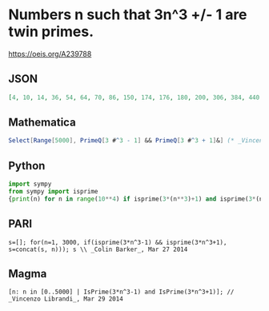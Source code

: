 # Numbers n such that 3n^3 \+/\- 1 are twin primes\.
https://oeis.org/A239788
## JSON
```JSON
[4, 10, 14, 36, 54, 64, 70, 86, 150, 174, 176, 180, 200, 306, 384, 440, 494, 650, 706, 800, 824, 924, 976, 980, 986, 1020, 1026, 1054, 1360, 1464, 1504, 1506, 1536, 1564, 1604, 1680, 1724, 1736, 2066, 2076, 2116, 2134, 2136, 2166, 2200, 2220, 2314, 2380, 2456]
```
## Mathematica
```Mathematica
Select[Range[5000], PrimeQ[3 #^3 - 1] && PrimeQ[3 #^3 + 1]&] (* _Vincenzo Librandi_, Mar 29 2014 *)
```
## Python
```Python
import sympy
from sympy import isprime
{print(n) for n in range(10**4) if isprime(3*(n**3)+1) and isprime(3*(n**3)-1)}
```
## PARI
```PARI
s=[]; for(n=1, 3000, if(isprime(3*n^3-1) && isprime(3*n^3+1), s=concat(s, n))); s \\ _Colin Barker_, Mar 27 2014
```
## Magma
```Magma
[n: n in [0..5000] | IsPrime(3*n^3-1) and IsPrime(3*n^3+1)]; // _Vincenzo Librandi_, Mar 29 2014
```
